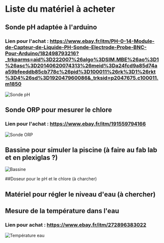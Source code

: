 # Liste du matériel à acheter

## Sonde pH adaptée à l'arduino

### Lien pour l'achat : https://www.ebay.fr/itm/PH-0-14-Module-de-Capteur-de-Liquide-PH-Sonde-Electrode-Probe-BNC-Pour-Arduino/182498793216?_trkparms=aid%3D222007%26algo%3DSIM.MBE%26ao%3D1%26asc%3D20140620074313%26meid%3Da24fcd9a85d74aa59bfeeddb85cb778c%26pid%3D100011%26rk%3D1%26rkt%3D4%26sd%3D192047960086&_trksid=p2047675.c100011.m1850 

![Sonde pH](https://www.gotronic.fr/ori-sonde-ph-interface-pro-sen0169-24570_3681.jpg)

## Sonde ORP pour mesurer le chlore

### Lien pour l'achat : https://www.ebay.fr/itm/191559794166

![Sonde ORP](http://clement.storck.me/blog/wp-content/uploads/2014/08/piscine_sonde_orp.jpg)

## Bassine pour simuler la piscine (à faire au fab lab et en plexiglas ?)

![Bassine](http://www.cntt.fr/images/produit/bac%2090l%20alimentaire%20%201%20ref%2091900.JPG)

##Doseur pour le pH et le chlore (à charcher)

## Matériel pour régler le niveau d'eau (à chercher)

## Mesure de la température dans l'eau 
### Lien pour achat : https://www.ebay.fr/itm/272896383022
![Température eau](http://img.dxcdn.com/productimages/sku_414361_1.jpg)


